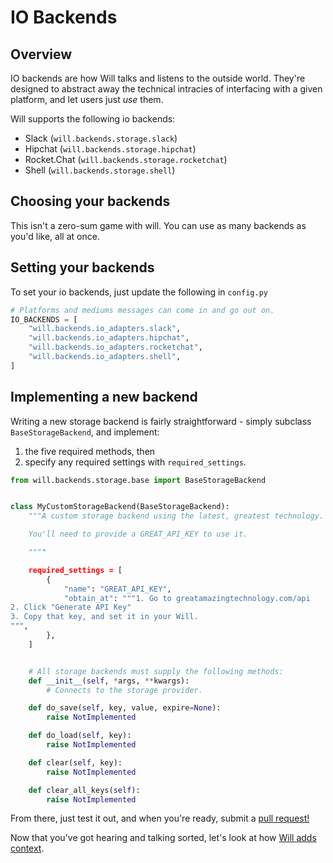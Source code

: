 # IO Backends

## Overview
IO backends are how Will talks and listens to the outside world.  They're designed to abstract away the technical intracies of interfacing with a given platform, and let users just _use_ them.

Will supports the following io backends:

- Slack (`will.backends.storage.slack`)
- Hipchat (`will.backends.storage.hipchat`)
- Rocket.Chat (`will.backends.storage.rocketchat`)
- Shell (`will.backends.storage.shell`)


## Choosing your backends

This isn't a zero-sum game with will.  You can use as many backends as you'd like, all at once.


## Setting your backends

To set your io backends, just update the following in `config.py`

```python
# Platforms and mediums messages can come in and go out on.
IO_BACKENDS = [
    "will.backends.io_adapters.slack",
    "will.backends.io_adapters.hipchat",
    "will.backends.io_adapters.rocketchat",
    "will.backends.io_adapters.shell",
]
```

## Implementing a new backend

Writing a new storage backend is fairly straightforward - simply subclass `BaseStorageBackend`, and implement:

1) the five required methods, then
2) specify any required settings with `required_settings`.


```python
from will.backends.storage.base import BaseStorageBackend


class MyCustomStorageBackend(BaseStorageBackend):
    """A custom storage backend using the latest, greatest technology.

    You'll need to provide a GREAT_API_KEY to use it.

    """"

    required_settings = [
        {
            "name": "GREAT_API_KEY",
            "obtain_at": """1. Go to greatamazingtechnology.com/api
2. Click "Generate API Key"
3. Copy that key, and set it in your Will.
""",
        },
    ]


    # All storage backends must supply the following methods:    
    def __init__(self, *args, **kwargs):
        # Connects to the storage provider.

    def do_save(self, key, value, expire=None):
        raise NotImplemented

    def do_load(self, key):
        raise NotImplemented

    def clear(self, key):
        raise NotImplemented

    def clear_all_keys(self):
        raise NotImplemented

```

From there, just test it out, and when you're ready, submit a [pull request!](https://github.com/skoczen/will/pulls)

Now that you've got hearing and talking sorted, let's look at how [Will adds context](/platform/analysis).